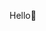 Hello👋

<!---
 ![ronaldichandra](https://raw.githubusercontent.com/ronaldichandra/ronaldichandra/main/cardv4_1.png)
--> 
